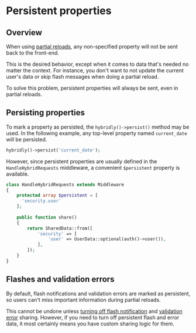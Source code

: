 # Persistent properties

## Overview

When using [partial reloads](./partial-reloads.md), any non-specified property will not be sent back to the front-end. 

This is the desired behavior, except when it comes to data that's needed no matter the context. For instance, you don't want to not update the current user's data or skip flash messages when doing a partial reload.

To solve this problem, persistent properties will always be sent, even in partial reloads.

## Persisting properties

To mark a property as persisted, the `hybridly()->persist()` method may be used. In the following example, any top-level property named `current_date` will be persisted.

```php
hybridly()->persist('current_date');
```

However, since persistent properties are usually defined in the `HandleHybridRequests` middleware, a convenient `$persistent` property is available.

```php
class HandleHybridRequests extends Middleware
{
    protected array $persistent = [
      'security.user'
    ];
    
    public function share()
    {
        return SharedData::from([
            'security' => [
                'user' => UserData::optional(auth()->user()),
            ],
        ]);
    }
}
```

## Flashes and validation errors

By default, flash notifications and validation errors are marked as persistent, so users can't miss important information during partial reloads.

This cannot be undone unless [turning off flash notification](./flash-notifications.md#disabling-default-flashes) and [validation error](./validation.md) sharing. However, if you need to turn off persistent flash and error data, it most certainly means you have custom sharing logic for them.
